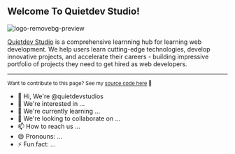 ## Welcome To Quietdev Studio!

![logo-removebg-preview](https://github.com/user-attachments/assets/8f4d4f0d-fae2-4098-bd4f-ab9601c955fa)

[Quietdev Studio](https://www.quietdevstudio.com/) is a comprehensive learnning hub for learning web development. We help users learn cutting-edge technologies, develop innovative projects, and accelerate their careers - building impressive portfolio of projects they need to get hired as web developers.

---
<sub> Want to contribute to this page? See my [source code here](README.md) :rocket:</sub>




- 👋 Hi, We're @quietdevstudios
- 👀 We're interested in ...
- 🌱 We're currently learning ...
- 💞️ We're looking to collaborate on ...
- 📫 How to reach us ...
- 😄 Pronouns: ...
- ⚡ Fun fact: ...

<!---
main website for quietdevstudios/quietdevstudios is a ✨ special ✨ repository because its `README.md` (this file) appears on your GitHub profile.
You can click the Preview link to take a look at your changes.
--->
